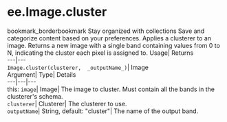  
#  ee.Image.cluster 
bookmark_borderbookmark Stay organized with collections  Save and categorize content based on your preferences.
Applies a clusterer to an image. Returns a new image with a single band containing values from 0 to N, indicating the cluster each pixel is assigned to. 
Usage| Returns  
---|---  
`Image.cluster(clusterer,  _outputName_)`| Image  
Argument| Type| Details  
---|---|---  
this: `image`| Image| The image to cluster. Must contain all the bands in the clusterer's schema.  
`clusterer`| Clusterer| The clusterer to use.  
`outputName`| String, default: "cluster"| The name of the output band.  
